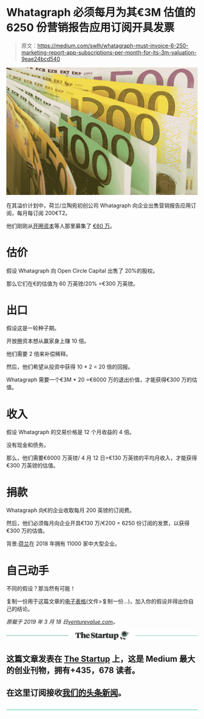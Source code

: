 # Whatagraph 必须每月为其€3M 估值的 6250 份营销报告应用订阅开具发票

> 原文：<https://medium.com/swlh/whatagraph-must-invoice-6-250-marketing-report-app-subscriptions-per-month-for-its-3m-valuation-9eae24bcd540>

![](img/74f775f2a6341e6b75404831f5f8b570.png)

在其溢价计划中，荷兰/立陶宛初创公司 Whatagraph 向企业出售营销报告应用订阅，每月每订阅 200€T2。

他们刚刚从[开圈资本](http://www.opencirclecapital.lt/)等人那里募集了 [€60 万](https://twitter.com/whatagraph/status/1103243943389601793)。

# 估价

假设 Whatagraph 向 Open Circle Capital 出售了 20%的股权。

那么它们在€的估值为 60 万英镑/20% =€300 万英镑。

# 出口

假设这是一轮种子期。

开放圈资本想从赢家身上赚 10 倍。

他们需要 2 倍来补偿稀释。

然后，他们希望从投资中获得 10 * 2 = 20 倍的回报。

Whatagraph 需要一个€3M * 20 =€6000 万的退出价值，才能获得€300 万的估值。

# 收入

假设 Whatagraph 的交易价格是 12 个月收益的 4 倍。

没有现金和债务。

那么，他们需要€6000 万英镑/ 4 月 12 日=€130 万英镑的平均月收入，才能获得€300 万英镑的估值。

# 捐款

Whatagraph 向€的企业收取每月 200 英镑的订阅费。

然后，他们必须每月向企业开具€130 万/€200 = 6250 份订阅的发票，以获得€300 万的估值。

背景:[荷兰](https://ec.europa.eu/docsroom/documents/32581/attachments/21/translations/en/renditions/native)在 2018 年拥有 11000 家中大型企业。

# 自己动手

不同的假设？那当然有可能！

复制一份用于这篇文章的[电子表格](https://docs.google.com/spreadsheets/d/1dldayGUK5sLcpwp56FYYcUClgyNW5PDrHdv1UntvkJM/edit?usp=sharing)(文件>复制一份…)，加入你的假设并得出你自己的结论。

*原载于 2019 年 3 月 18 日*[*venturevalue.com*](https://venturevalue.com/whatagraph-must-invoice-6250-marketing-report-app-subscriptions-per-month-for-its-e3m-valuation/)*。*

[![](img/308a8d84fb9b2fab43d66c117fcc4bb4.png)](https://medium.com/swlh)

## 这篇文章发表在 [The Startup](https://medium.com/swlh) 上，这是 Medium 最大的创业刊物，拥有+435，678 读者。

## 在这里订阅接收[我们的头条新闻](https://growthsupply.com/the-startup-newsletter/)。

[![](img/b0164736ea17a63403e660de5dedf91a.png)](https://medium.com/swlh)
